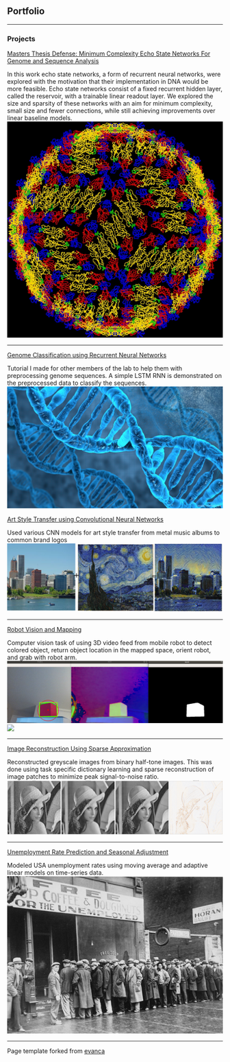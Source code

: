 ## Portfolio

---

### Projects

[Masters Thesis Defense: Minimum Complexity Echo State Networks For Genome and Sequence Analysis](pdf/Chris_MastersThesisSlides_FinalVersion)


In this work echo state networks, a form of recurrent neural networks, were explored with the motivation that their implementation in DNA would be more feasible. Echo state networks consist of a fixed recurrent hidden layer, called the reservoir, with a trainable linear readout layer. We explored the size and sparsity of these networks with an aim for minimum complexity, small size and fewer connections, while still achieving improvements over linear baseline models.
<img src="images/DengueVirus.jpg?raw=true"/>

---
[Genome Classification using Recurrent Neural Networks](notebooks/UCI_splice_tutorial_h)


Tutorial I made for other members of the lab to help them with preprocessing genome sequences. A simple LSTM RNN is demonstrated on the preprocessed data to classify the sequences.
<img src="images/DNA.jpg?raw=true"/>

[Art Style Transfer using Convolutional Neural Networks](pdf/StyleTransfer_FinalPresentation.pdf)


Used various CNN models for art style transfer from metal music albums to common brand logos
<img src="images/PtoStarry.png?raw=true"/>

---
[Robot Vision and Mapping](/pdf/RoboticsPresentation.pdf)


Computer vision task of using 3D video feed from mobile robot to detect colored object, return object location in the mapped space, orient robot, and grab with robot arm.
<img src="images/ObjectDetection.png?raw=true"/>
<img src="images/robot_grab_cube.gif?raw=true"/>

---
[Image Reconstruction Using Sparse Approximation](/pdf/sparse_image_reconstruction_project.pdf)


Reconstructed greyscale images from binary half-tone images. This was done using task specific dictionary learning and sparse reconstruction of image patches to minimize peak signal-to-noise ratio.
<img src="images/lena_best.png?raw=true"/>

---
[Unemployment Rate Prediction and Seasonal Adjustment](/pdf/UnemploymentPresentation.pdf)


Modeled USA unemployment rates using moving average and adaptive linear models on time-series data.
<img src="images/UnemploymentLine.jpg?raw=true"/>

---
<p style="font-size:14px">Page template forked from <a href="https://github.com/evanca/quick-portfolio">evanca</a></p>
<!-- Remove above link if you don't want to attibute -->

